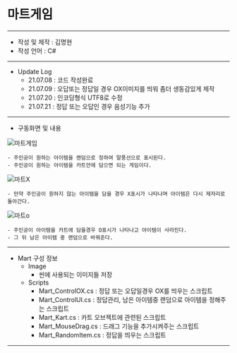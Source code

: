# 마트게임
***
 - 작성 및 제작 : 김명현
 - 작성 언어 : C#
***
 - Update Log
    - 21.07.08 : 코드 작성완료
    - 21.07.09 : 오답또는 정답일 경우 OX이미지를 띄워 좀더 생동감있게 제작
    - 21.07.20 : 인코딩형식 UTF8로 수정
    - 21.07.21 : 정답 또는 오답인 경우 음성기능 추가

***
 - 구동화면 및 내용

![마트게임](https://user-images.githubusercontent.com/37494407/126114297-dc1d8758-c20f-4b8c-abe8-846a56ab6482.png)

    - 주인공이 원하는 아이템을 랜덤으로 정하여 말풍선으로 표시된다.
    - 주인공이 원하는 아이템을 카트안에 담으면 되는 게임이다.
    
![마트X](https://user-images.githubusercontent.com/37494407/126114536-5d26f958-1947-4f0d-9681-67306dcd411f.png)

    - 만약 주인공이 원하지 않는 아이템을 담을 경우 X표시가 나타나며 아이템은 다시 제자리로 돌아간다.
![마트o](https://user-images.githubusercontent.com/37494407/126114600-a052aeee-68ed-4f92-b45a-e5f0c8dfb5b7.png)

    - 주인공이 아이템을 카트에 담을경우 O표시가 나타나고 아이템이 사라진다.
    - 그 뒤 남은 아이템 중 랜덤으로 바꿔준다.
    
    
***

- Mart 구성 정보
  - Image
    - 씬에 사용되는 이미지들 저장
  - Scripts
    - Mart_ControlOX.cs : 정답 또는 오답일경우 OX를 띄우는 스크립트
    - Mart_ControlUI.cs : 정답관리, 남은 아이템중 랜덤으로 아이템을 정해주는 스크립트
    - Mart_Kart.cs : 카트 오브젝트에 관련된 스크립트
    - Mart_MouseDrag.cs : 드래그 기능을 추가시켜주는 스크립트
    - Mart_RandomItem.cs : 정답을 띄우는 스크립트

***



